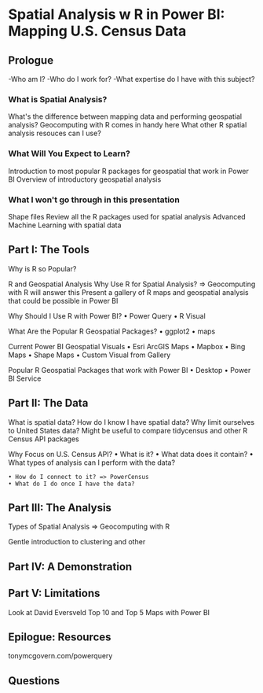 # Spatial Analysis w R in Power BI: Mapping U.S. Census Data

## Prologue
-Who am I?
-Who do I work for?
-What expertise do I have with this subject?

### What is Spatial Analysis?
What's the difference between mapping data and performing geospatial analysis?
Geocomputing with R comes in handy here
What other R spatial analysis resouces can I use?

### What Will You Expect to Learn?
Introduction to most popular R packages for geospatial that work in Power BI
Overview of introductory geospatial analysis 

### What I won't go through in this presentation
Shape files
Review all the R packages used for spatial analysis
Advanced Machine Learning with spatial data


## Part I: The Tools

Why is R so Popular?

R and Geospatial Analysis
Why Use R for Spatial Analysis? => Geocomputing with R will answer this
Present a gallery of R maps and geospatial analysis that could be possible in Power BI

Why Should I Use R with Power BI?
	• Power Query
	• R Visual

What Are the Popular R Geospatial Packages?
	• ggplot2
	• maps
	
Current Power BI Geospatial Visuals
	• Esri ArcGIS Maps
	• Mapbox
	• Bing Maps
	• Shape Maps
	• Custom Visual from Gallery

Popular R Geospatial Packages that work with Power BI
	• Desktop
	• Power BI Service

## Part II: The Data

What is spatial data? How do I know I have spatial data?
Why limit ourselves to United States data?
Might be useful to compare tidycensus and other R Census API packages

Why Focus on U.S. Census API?
	• What is it?
	• What data does it contain?
	• What types of analysis can I perform with the data?
	
	• How do I connect to it? => PowerCensus
	• What do I do once I have the data?

## Part III: The Analysis
Types of Spatial Analysis => Geocomputing with R

Gentle introduction to clustering and other 

## Part IV: A Demonstration

## Part V: Limitations
Look at David Eversveld Top 10 and Top 5 Maps with Power BI

## Epilogue: Resources
tonymcgovern.com/powerquery

## Questions
